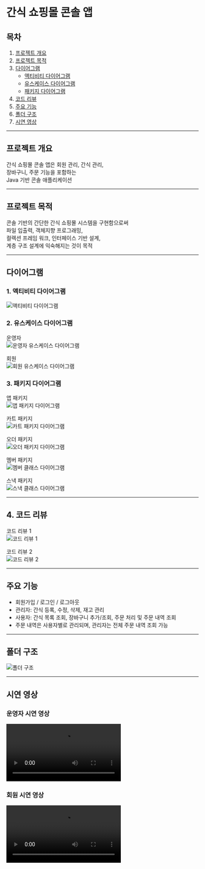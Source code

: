 # 간식 쇼핑몰 콘솔 앱

## 목차
1. [프로젝트 개요](#프로젝트-개요)  
2. [프로젝트 목적](#프로젝트-목적)  
3. [다이어그램](#다이어그램)  
    - [액티비티 다이어그램](#1-액티비티-다이어그램)  
    - [유스케이스 다이어그램](#2-유스케이스-다이어그램)  
    - [패키지 다이어그램](#3-패키지-다이어그램)  
4. [코드 리뷰](#4-코드-리뷰)  
5. [주요 기능](#주요-기능)  
6. [폴더 구조](#폴더-구조)  
7. [시연 영상](#시연-영상)  

---

## 프로젝트 개요

간식 쇼핑몰 콘솔 앱은 회원 관리, 간식 관리,  
장바구니, 주문 기능을 포함하는  
Java 기반 콘솔 애플리케이션

---

## 프로젝트 목적

콘솔 기반의 간단한 간식 쇼핑몰 시스템을 구현함으로써  
파일 입출력, 객체지향 프로그래밍,  
컬렉션 프레임 워크, 인터페이스 기반 설계,  
계층 구조 설계에 익숙해지는 것이 목적

---

## 다이어그램

### 1. 액티비티 다이어그램

![액티비티 다이어그램](./images/SnackMallActivityDiagram.png)

### 2. 유스케이스 다이어그램

운영자  
![운영자 유스케이스 다이어그램](./images/SnackMallAdminUseCaseDiagram.png)

회원  
![회원 유스케이스 다이어그램](./images/SnackMallUserUseCaseDiagram.png)

### 3. 패키지 다이어그램

앱 패키지  
![앱 패키지 다이어그램](./images/SnackMallConsoleClassDiagram.png)

카트 패키지  
![카트 패키지 다이어그램](./images/SnackMallCartClassDiagram.png)

오더 패키지  
![오더 패키지 다이어그램](./images/SnackMallOrderClassDiagram.png)

멤버 패키지  
![멤버 클래스 다이어그램](./images/SnackMallMemberClassDiagram.png)

스낵 패키지  
![스낵 클래스 다이어그램](./images/SnackMallSnackClassDiagram.png)

---

## 4. 코드 리뷰

코드 리뷰 1  
![코드 리뷰 1](./images/CodeReview01.png)

코드 리뷰 2  
![코드 리뷰 2](./images/CodeReview02.png)

---

## 주요 기능

- 회원가입 / 로그인 / 로그아웃  
- 관리자: 간식 등록, 수정, 삭제, 재고 관리  
- 사용자: 간식 목록 조회, 장바구니 추가/조회, 주문 처리 및 주문 내역 조회  
- 주문 내역은 사용자별로 관리되며, 관리자는 전체 주문 내역 조회 가능

---

## 폴더 구조

![폴더 구조](./images/Data_Structure.png)

---

## 시연 영상

### 운영자 시연 영상
![운영자 시연 영상](./videos/Admin.mp4)

### 회원 시연 영상
![회원 시연 영상](./videos/User.mp4)
